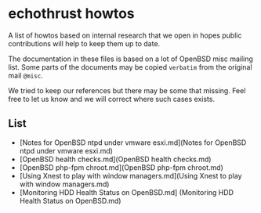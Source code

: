 # echothrust howtos
A list of howtos based on internal research that we open in hopes public contributions will help to keep them up to date.

The documentation in these files is based on a lot of OpenBSD misc mailing list. Some parts of the documents may be copied `verbatim` from the original mail `@misc`.

We tried to keep our references but there may be some that missing.  Feel free to let us know and we will correct where such cases exists.

## List
* [Notes for OpenBSD ntpd under vmware esxi.md](Notes for OpenBSD ntpd under vmware esxi.md)
* [OpenBSD health checks.md](OpenBSD health checks.md)
* [OpenBSD php-fpm chroot.md](OpenBSD php-fpm chroot.md)
* [Using Xnest to play with window managers.md](Using Xnest to play with window managers.md)
* [Monitoring HDD Health Status on OpenBSD.md] (Monitoring HDD Health Status on OpenBSD.md)
